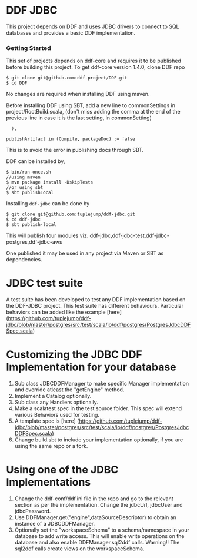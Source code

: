 DDF JDBC
========
This project depends on DDF and uses JDBC drivers to connect to SQL databases and provides a basic DDF implementation.
### Getting Started
This set of projects depends on ddf-core and requires it to be published before building this project. To get ddf-core version 1.4.0, clone DDF repo

```
$ git clone git@github.com:ddf-project/DDF.git
$ cd DDF
```

No changes are required when installing DDF using maven.

Before installing DDF using SBT, add a new line to commonSettings in project/RootBuild.scala, (don't miss adding the comma at the end of the previous line in case it is the last setting, in commonSetting)
```
  ),

publishArtifact in (Compile, packageDoc) := false
```
This is to avoid the error in publishing docs through SBT.


DDF can be installed by,

```
$ bin/run-once.sh
//using maven
$ mvn package install -DskipTests
//or using sbt
$ sbt publishLocal
```


Installing `ddf-jdbc` can be done by

```
$ git clone git@github.com:tuplejump/ddf-jdbc.git
$ cd ddf-jdbc
$ sbt publish-local
```

This will publish four modules viz. ddf-jdbc,ddf-jdbc-test,ddf-jdbc-postgres,ddf-jdbc-aws

One published it may be used in any project via Maven or SBT as dependencies.

JDBC test suite
===============
A test suite has been developed to test any DDF implementation based on the DDF-JDBC project. 
This test suite has different behaviours. Particular behaviors can be added like the example [here] (https://github.com/tuplejump/ddf-jdbc/blob/master/postgres/src/test/scala/io/ddf/postgres/PostgresJdbcDDFSpec.scala)

Customizing the JDBC DDF Implementation for your database
=========================================================
1. Sub class JDBCDDFManager to make specific Manager implementation and override atleast the "getEngine" method.
2. Implement a Catalog optionally.
3. Sub class any Handlers optionally.
4. Make a scalatest spec in the test source folder. This spec will extend various Behaviors used for testing.
5. A template spec is [here] (https://github.com/tuplejump/ddf-jdbc/blob/master/postgres/src/test/scala/io/ddf/postgres/PostgresJdbcDDFSpec.scala)
6. Change build.sbt to include your implementation optionally, if you are using the same repo or a fork.

Using one of the JDBC Implementations
=====================================
1. Change the ddf-conf/ddf.ini file in the repo and go to the relevant section as per the implementation. Change the jdbcUrl, jdbcUser and jdbcPassword. 
2. Use DDFManager.get("engine",dataSourceDescriptor) to obtain an instance of a JDBCDDFManager.
3. Optionally set the "workspaceSchema" to a schema/namespace in your database to add write access. This will enable write operations on the database and also enable DDFManager.sql2ddf calls. Warning!! The sql2ddf calls create views on the workspaceSchema.


